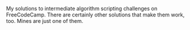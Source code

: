 My solutions to intermediate algorithm scripting challenges on 
FreeCodeCamp. There are certainly other solutions that make them work, 
too. Mines are just one of them. 
